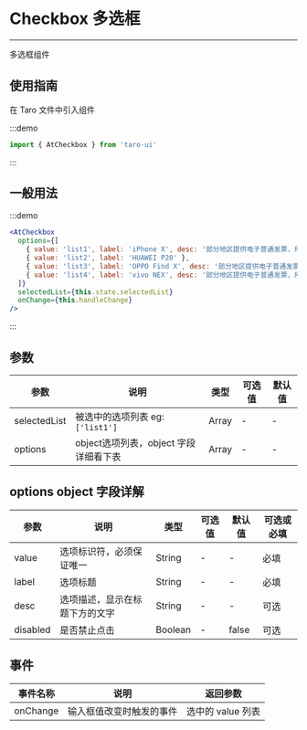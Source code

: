 # Checkbox 多选框

---
多选框组件

## 使用指南

在 Taro 文件中引入组件

:::demo

```js
import { AtCheckbox } from 'taro-ui'
```

:::

## 一般用法

:::demo

```jsx
<AtCheckbox
  options={[
    { value: 'list1', label: 'iPhone X', desc: '部分地区提供电子普通发票，用户可自行打印，效力等同纸质普通发票，具体以实际出具的发票类型为准。' },
    { value: 'list2', label: 'HUAWEI P20' },
    { value: 'list3', label: 'OPPO Find X', desc: '部分地区提供电子普通发票，用户可自行打印，效力等同纸质普通发票，具体以实际出具的发票类型为准。', disabled: true },
    { value: 'list4', label: 'vivo NEX', desc: '部分地区提供电子普通发票，用户可自行打印，效力等同纸质普通发票，具体以实际出具的发票类型为准。', disabled: true }
  ]}
  selectedList={this.state.selectedList}
  onChange={this.handleChange}
/>
```

:::

## 参数

| 参数       | 说明                                   | 类型    | 可选值                                                              | 默认值   |
| ---------- | -------------------------------------- | ------- | ------------------------------------------------------------------- | -------- |
| selectedList | 被选中的选项列表 eg: `['list1']`  | Array  | - | - |
| options  | object选项列表，object 字段详细看下表  | Array | - | - |

## options object 字段详解

| 参数       | 说明                                   | 类型    | 可选值                                                              | 默认值   | 可选或必填
| ---------- | -------------------------------------- | ------- | ------------------------------------------------------------------- | -------- |-------- |
| value | 选项标识符，必须保证唯一  | String  | - | - | 必填 |
| label  | 选项标题  | String | - | - | 必填|
| desc  | 选项描述，显示在标题下方的文字  | String | - | - | 可选|
| disabled  | 是否禁止点击  | Boolean | - | false | 可选|

## 事件

| 事件名称 | 说明          | 返回参数  |
|---------- |-------------- |---------- |
| onChange | 输入框值改变时触发的事件 | 选中的 value 列表  |

